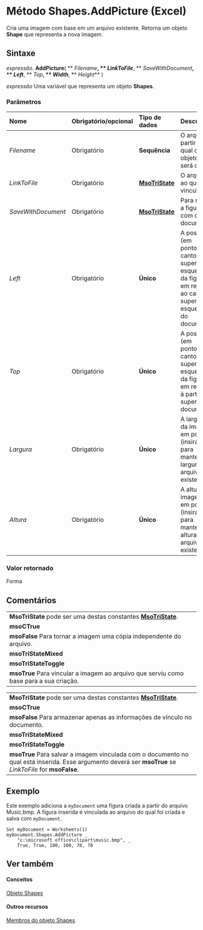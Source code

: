 
# Método Shapes.AddPicture (Excel)

Cria uma imagem com base em um arquivo existente. Retorna um objeto  **Shape** que representa a nova imagem.


## Sintaxe

 _expressão_. **AddPicture**( ** _Filename_**, ** _LinkToFile_**, ** _SaveWithDocument_**, ** _Left_**, ** _Top_**, ** _Width_**, ** _Height_** )

 _expressão_ Uma variável que representa um objeto **Shapes**.


### Parâmetros



|**Nome**|**Obrigatório/opcional**|**Tipo de dados**|**Descrição**|
|:-----|:-----|:-----|:-----|
| _Filename_|Obrigatório|**Sequência**|O arquivo a partir do qual o objeto OLE será criado.|
| _LinkToFile_|Obrigatório|**[MsoTriState](http://msdn.microsoft.com/library/2036cfc9-be7d-e05c-bec7-af05e3c3c515%28Office.15%29.aspx)**|O arquivo ao qual vincular.|
| _SaveWithDocument_|Obrigatório|**[MsoTriState](http://msdn.microsoft.com/library/2036cfc9-be7d-e05c-bec7-af05e3c3c515%28Office.15%29.aspx)**|Para salvar a figura com o documento.|
| _Left_|Obrigatório|**Único**|A posição (em pontos) do canto superior esquerdo da figura em relação ao canto superior esquerdo do documento.|
| _Top_|Obrigatório|**Único**|A posição (em pontos) do canto superior esquerdo da figura em relação à parte superior do documento.|
| _Largura_|Obrigatório|**Único**|A largura da imagem, em pontos (insira -1 para manter a largura do arquivo existente).|
| _Altura_|Obrigatório|**Único**|A altura da imagem, em pontos (insira -1 para manter a altura do arquivo existente).|

### Valor retornado

Forma


## Comentários




||
|:-----|
|**MsoTriState** pode ser uma destas constantes **[MsoTriState](http://msdn.microsoft.com/library/2036cfc9-be7d-e05c-bec7-af05e3c3c515%28Office.15%29.aspx)**.|
|**msoCTrue**|
|**msoFalse** Para tornar a imagem uma cópia independente do arquivo.|
|**msoTriStateMixed**|
|**msoTriStateToggle**|
|**msoTrue** Para vincular a imagem ao arquivo que serviu como base para a sua criação.|

||
|:-----|
|**MsoTriState** pode ser uma destas constantes **[MsoTriState](http://msdn.microsoft.com/library/2036cfc9-be7d-e05c-bec7-af05e3c3c515%28Office.15%29.aspx)**.|
|**msoCTrue**|
|**msoFalse** Para armazenar apenas as informações de vínculo no documento.|
|**msoTriStateMixed**|
|**msoTriStateToggle**|
|**msoTrue** Para salvar a imagem vinculada com o documento no qual está inserida. Esse argumento deverá ser **msoTrue** se _LinkToFile_ for **msoFalse**.|

## Exemplo

Este exemplo adiciona a  `myDocument` uma figura criada a partir do arquivo Music.bmp. A figura inserida é vinculada ao arquivo do qual foi criada e salva com `myDocument`.


```
Set myDocument = Worksheets(1) 
myDocument.Shapes.AddPicture _ 
    "c:\microsoft office\clipart\music.bmp", _ 
    True, True, 100, 100, 70, 70
```


## Ver também


#### Conceitos


[Objeto Shapes](f9c6548c-d028-1b70-a11c-c4b45ff19177.md)
#### Outros recursos


[Membros do objeto Shapes](f5d0be42-46cc-2916-8953-401e50a5cef7.md)